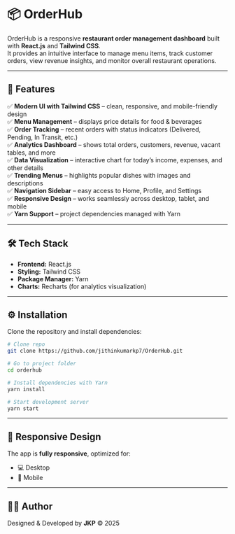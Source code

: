 # 📦 OrderHub

OrderHub is a responsive **restaurant order management dashboard** built with **React.js** and **Tailwind CSS**.  
It provides an intuitive interface to manage menu items, track customer orders, view revenue insights, and monitor overall restaurant operations.

---

## 🚀 Features

✅ **Modern UI with Tailwind CSS** – clean, responsive, and mobile-friendly design  
✅ **Menu Management** – displays price details for food & beverages  
✅ **Order Tracking** – recent orders with status indicators (Delivered, Pending, In Transit, etc.)  
✅ **Analytics Dashboard** – shows total orders, customers, revenue, vacant tables, and more  
✅ **Data Visualization** – interactive chart for today’s income, expenses, and other details  
✅ **Trending Menus** – highlights popular dishes with images and descriptions  
✅ **Navigation Sidebar** – easy access to Home, Profile, and Settings  
✅ **Responsive Design** – works seamlessly across desktop, tablet, and mobile  
✅ **Yarn Support** – project dependencies managed with Yarn

---

## 🛠️ Tech Stack

- **Frontend:** React.js
- **Styling:** Tailwind CSS
- **Package Manager:** Yarn
- **Charts:** Recharts (for analytics visualization)

---

## ⚙️ Installation

Clone the repository and install dependencies:

```bash
# Clone repo
git clone https://github.com/jithinkumarkp7/OrderHub.git

# Go to project folder
cd orderhub

# Install dependencies with Yarn
yarn install

# Start development server
yarn start
```

---

## 📱 Responsive Design

The app is **fully responsive**, optimized for:

- 💻 Desktop
- 📱 Mobile

---

## 👨‍💻 Author

Designed & Developed by **JKP** © 2025

